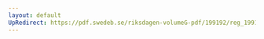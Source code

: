 ```yaml
---
layout: default
UpRedirect: https://pdf.swedeb.se/riksdagen-volumeG-pdf/199192/reg_199192/reg_199192_0683.pdf
---
```

